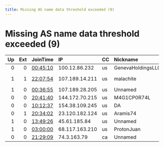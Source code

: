 ```yaml
---
title: Missing AS name data threshold exceeded (9)
---
```


# Missing AS name data threshold exceeded (9)

|   Up |   Ext | JoinTime                                                                                            | IP             | CC   | Nickname          |   ORp |   Dirp | Version   | Contact                      | OS      |   eFamMembers |
|-----:|------:|:----------------------------------------------------------------------------------------------------|:---------------|:-----|:------------------|------:|-------:|:----------|:-----------------------------|:--------|--------------:|
|    0 |     0 | [00:45:10](https://metrics.torproject.org/rs.html#details/121C9635FD051B932FC4AC5645718B345F2A9A40) | 100.12.86.232  | us   | GenevaHoldingsLLC | 14101 |      0 | 0.4.5.10  | genevaholdingsllc@protonm    | Linux   |             1 |
|    1 |     1 | [22:07:54](https://metrics.torproject.org/rs.html#details/0FDA0A2C19571216FB06F2CFCFE6B451B02B69F3) | 107.189.14.211 | us   | malachite         |  9001 |      0 | 0.4.6.7   | dom &lt;4u39y9ho@anonaddy.me | FreeBSD |             1 |
|    1 |     0 | [00:36:55](https://metrics.torproject.org/rs.html#details/6275D72223EB5F07569CA5DDBE51AC5DE11960A3) | 107.189.28.205 | us   | Unnamed           |   443 |     80 | 0.3.5.16  | None                         | Linux   |             1 |
|    0 |     0 | [20:41:40](https://metrics.torproject.org/rs.html#details/05AE0DA89001518818A7A9921CEDD385BC0B8155) | 144.172.70.215 | us   | M4G1CP0R74L       |   443 |      0 | 0.4.2.7   | D31M0S@secmail.pro           | Linux   |             1 |
|    0 |     0 | [10:12:37](https://metrics.torproject.org/rs.html#details/1CCC2D99B8100DB33E0F87472BD85F014226B8AE) | 154.38.109.245 | us   | DA                |  5000 |   7000 | 0.4.6.7   | auth0@test.test              | Linux   |             1 |
|    0 |     1 | [20:34:02](https://metrics.torproject.org/rs.html#details/ABA0BAE51160B9DE6C030E070F7EB3D9D605EE7E) | 23.120.182.124 | us   | Aramis74          |  8475 |     80 | 0.4.5.7   | torix aT=== protonmail&lt;dO | Linux   |             1 |
|    1 |     0 | [13:49:26](https://metrics.torproject.org/rs.html#details/B91D756F9A53BD9235D91EF4DD437F0275540E23) | 45.61.185.84   | us   | Unnamed           |  9001 |   9030 | 0.4.2.7   | None                         | Linux   |             1 |
|    1 |     0 | [03:00:00](https://metrics.torproject.org/rs.html#details/8E7AF8069CBC98A141A828B9089BFBDEC86AE5DA) | 68.117.163.210 | us   | ProtonJuan        |   443 |      0 | 0.4.6.7   | &lt;roygbiv69@protonmail.com | Linux   |             1 |
|    0 |     0 | [21:29:09](https://metrics.torproject.org/rs.html#details/AB416960068AAE8724A3C6795DBA6F6819D83546) | 74.3.163.79    | ca   | Unnamed           |   443 |      0 | 0.4.5.10  | None                         | Linux   |             1 |
